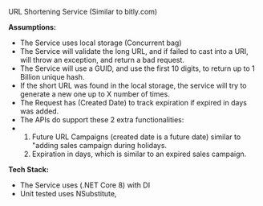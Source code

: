 URL Shortening Service (Similar to bitly.com)

**Assumptions:**
- The Service uses local storage (Concurrent bag)
- The Service will validate the long URL, and if failed to cast into a URI, will throw an exception, and return a bad request.
- The Service will use a GUID, and use the first 10 digits, to return up to 1 Billion unique hash.
- If the short URL was found in the local storage, the service will try to generate a new one up to X number of times.
- The Request has (Created Date) to track expiration if expired in days was added.
- The APIs do support these 2 extra functionalities:
- 1) Future URL Campaigns (created date is a future date) similar to "adding sales campaign during holidays.
  2) Expiration in days, which is similar to an expired sales campaign.

**Tech Stack:**
- The Service uses (.NET Core 8) with DI
- Unit tested uses NSubstitute, 
